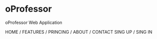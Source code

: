 oProfessor
==========
oProfessor Web Application

HOME / FEATURES / PRINCING / ABOUT / CONTACT              SING UP / SING IN

